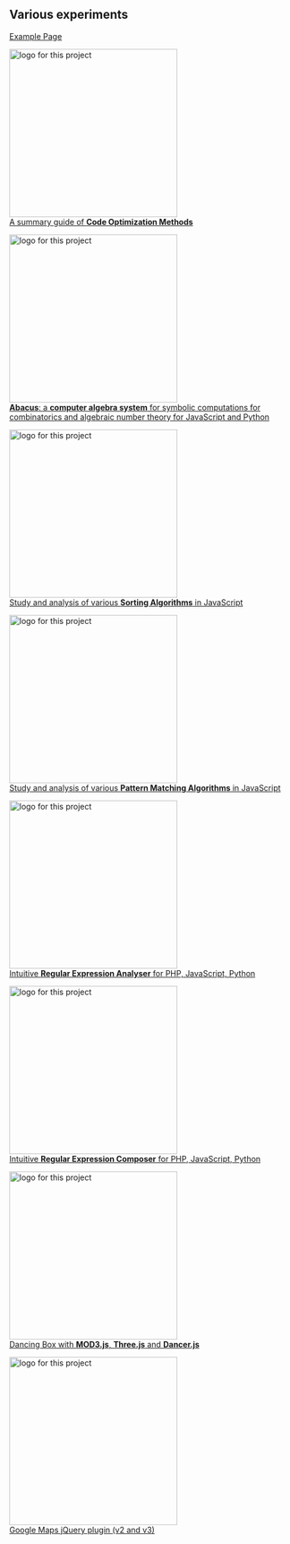 
<h2 id="mycat_various">Various experiments</h2> 

[Example Page](https://foo123.github.io/examples/#controller_page_various)  
 

<p>
    <a href="https://github.com/foo123/code-optimization-methods"><img alt="logo for this project" src="https://foo123.github.io/thumbs/optimization-methods.jpg" width="300"></a>
    <br>  
    <a href="https://github.com/foo123/code-optimization-methods">A summary guide of <b>Code Optimization Methods</b></a>
</p>

<p>
    <a href="https://foo123.github.io/examples/abacus/"><img alt="logo for this project" src="https://foo123.github.io/thumbs/abacus-live.jpg" width="300"></a>
    <br>  
    <a href="https://foo123.github.io/examples/abacus/"><b>Abacus</b>: a <b>computer algebra system</b> for symbolic computations for combinatorics and algebraic number theory for JavaScript and Python</a>
</p>

<p>
    <a href="https://foo123.github.io/examples/sorting-algorithms/"><img alt="logo for this project" src="https://foo123.github.io/thumbs/sorting-algorithms.jpg" width="300"></a>
    <br>  
    <a href="https://foo123.github.io/examples/sorting-algorithms/">Study and analysis of various <b>Sorting Algorithms</b> in JavaScript</a>
</p>

<p>
    <a href="https://foo123.github.io/examples/pattern-matching-algorithms/"><img alt="logo for this project" src="https://foo123.github.io/thumbs/pattern-matching-algorithms.jpg" width="300"></a>
    <br>  
    <a href="https://foo123.github.io/examples/pattern-matching-algorithms/">Study and analysis of various <b>Pattern Matching Algorithms</b> in JavaScript</a>
</p>

<p>
    <a href="https://foo123.github.io/examples/regex-analyzer/"><img alt="logo for this project" src="https://foo123.github.io/thumbs/regexanalyser.jpg" width="300"></a>
    <br>  
    <a href="https://foo123.github.io/examples/regex-analyzer/">Intuitive <b>Regular Expression Analyser</b> for PHP, JavaScript, Python</a>
</p>

<p>
    <a href="https://foo123.github.io/examples/regex-composer/"><img alt="logo for this project" src="https://foo123.github.io/thumbs/yo-regex-composer.jpg" width="300"></a>
    <br>  
    <a href="https://foo123.github.io/examples/regex-composer/">Intuitive <b>Regular Expression Composer</b> for PHP, JavaScript, Python</a>
</p>

<p>
    <a href="https://foo123.github.io/examples/dancing-box/"><img alt="logo for this project" src="https://foo123.github.io/thumbs/dancing-box.jpg" width="300"></a>
    <br>  
    <a href="https://foo123.github.io/examples/dancing-box/">Dancing Box with <b>MOD3.js</b>, <b>Three.js</b> and <b>Dancer.js</b></a>
</p>

<p>
    <a href="https://foo123.github.io/examples/jquery-google-maps/"><img alt="logo for this project" src="https://foo123.github.io/thumbs/googlemaps-v3.jpg" width="300"></a>
    <br>  
    <a href="https://foo123.github.io/examples/jquery-google-maps/">Google Maps jQuery plugin (v2 and v3)</a>
</p>

